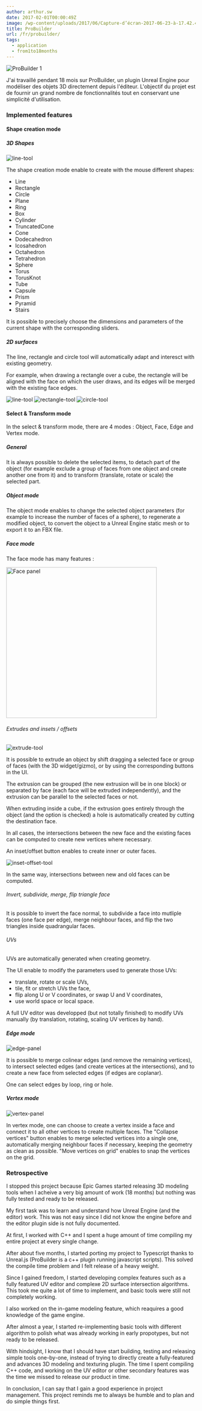 ```yaml
---
author: arthur.sw
date: 2017-02-01T00:00:49Z
image: /wp-content/uploads/2017/06/Capture-d’écran-2017-06-23-à-17.42.44-thumb.png
title: ProBuilder
url: /fr/probuilder/
tags:
  - application
  - from1to18months
---
```


![ProBuilder 1](/wp-content/uploads/2017/06/Capture-d’écran-2017-06-23-à-17.42.44.png)

J'ai travaillé pendant 18 mois sur ProBuilder, un plugin Unreal Engine pour modéliser des objets 3D directement depuis l'éditeur. L'objectif du projet est de fournir un grand nombre de fonctionnalités tout en conservant une simplicité d'utilisation.

### Implemented features

#### Shape creation mode

##### 3D Shapes

![line-tool](/images/probuilder/04-all-tool.jpg)

The shape creation mode enable to create with the mouse different shapes:

 - Line
 - Rectangle
 - Circle
 - Plane
 - Ring
 - Box
 - Cylinder
 - TruncatedCone
 - Cone
 - Dodecahedron
 - Icosahedron
 - Octahedron
 - Tetrahedron
 - Sphere
 - Torus
 - TorusKnot
 - Tube
 - Capsule
 - Prism
 - Pyramid
 - Stairs

It is possible to precisely choose the dimensions and parameters of the current shape with the corresponding sliders.

##### 2D surfaces

The line, rectangle and circle tool will automatically adapt and interesct with existing geometry. 

For example, when drawing a rectangle over a cube, the rectangle will be aligned with the face on which the user draws, and its edges will be merged with the existing face edges.

![line-tool](/images/probuilder/00-line-tool.jpg)
![rectangle-tool](/images/probuilder/01-rectangle-tool.jpg)
![circle-tool](/images/probuilder/02-circle-tool.jpg)

#### Select & Transform mode

In the select & transform mode, there are 4 modes : Object, Face, Edge and Vertex mode.

##### General

It is always possible to delete the selected items, to detach part of the object (for example exclude a group of faces from one object and create another one from it) and to transform (translate, rotate or scale) the selected part.

##### Object mode

The object mode enables to change the selected object parameters (for example to increase the number of faces of a sphere), to regenerate a modified object, to convert the object to a Unreal Engine static mesh or to export it to an FBX file.

##### Face mode

The face mode has many features : 

<img style="width: 400px" src="/images/probuilder/08-panel.png" alt="Face panel">

###### Extrudes and insets / offsets

![extrude-tool](/images/probuilder/06-extrude-group-tool.jpg)

It is possible to extrude an object by shift dragging a selected face or group of faces (with the 3D widget/gizmo), or by using the corresponding buttons in the UI.

The extrusion can be grouped (the new extrusion will be in one block) or separated by face (each face will be extruded independently), and the extrusion can be parallel to the selected faces or not.

When extruding inside a cube, if the extrusion goes entirely through the object (and the option is checked) a hole is automatically created by cutting the destination face.

In all cases, the intersections between the new face and the existing faces can be computed to create new vertices where necessary.

An inset/offset button enables to create inner or outer faces.

![inset-offset-tool](/images/probuilder/07-inset-offset-tool.jpg)

In the same way, intersections between new and old faces can be computed.

###### Invert, subdivide, merge, flip triangle face

It is possible to invert the face normal, to subdivide a face into mutliple faces (one face per edge), merge neighbour faces, and flip the two triangles inside quadrangular faces.

###### UVs

UVs are automatically generated when creating geometry. 

The UI enable to modify the parameters used to generate those UVs:

 - translate, rotate or scale UVs,
 - tile, fit or stretch UVs the face,
 - flip along U or V coordinates, or swap U and V coordinates,
 - use world space or local space.

A full UV editor was developped (but not totally finished) to modify UVs manually (by translation, rotating, scaling UV vertices by hand).

##### Edge mode

![edge-panel](/images/probuilder/09-panel-edge.PNG)

It is possible to merge colinear edges (and remove the remaining vertices), to intersect selected edges (and create vertices at the intersections), and to create a new face from selected edges (if edges are coplanar).

One can select edges by loop, ring or hole.

##### Vertex mode

![vertex-panel](/images/probuilder/11-panel-vertex.PNG)

In vertex mode, one can choose to create a vertex inside a face and connect it to all other vertices to create multiple faces.
The "Collapse vertices" button enables to merge selected vertices into a single one, automatically merging neighbour faces if necessary, keeping the geometry as clean as possible.
"Move vertices on grid" enables to snap the vertices on the grid.

### Retrospective

I stopped this project because Epic Games started releasing 3D modeling tools when I acheive a very big amount of work (18 months) but nothing was fully tested and ready to be released.

My first task was to learn and understand how Unreal Engine (and the editor) work. This was not easy since I did not know the engine before and the editor plugin side is not fully documented.

At first, I worked with C++ and I spent a huge amount of time compiling my entire project at every single change. 

After about five months, I started porting my project to Typescript thanks to Unreal.js (ProBuilder is a c++ plugin running javascript scripts). This solved the compile time problem and I felt release of a heavy weight.

Since I gained freedom, I started developing complex features such as a fully featured UV editor and complexe 2D surface intersection algorithms. This took me quite a lot of time to implement, and basic tools were still not completely working.

I also worked on the in-game modeling feature, which reaquires a good knowledge of the game engine.

After almost a year, I started re-implementing basic tools with different algorithm to polish what was already working in early propotypes, but not ready to be released.

With hindsight, I know that I should have start building, testing and releasing simple tools one-by-one, instead of trying to directly create a fully-featured and advances 3D modeling and texturing plugin. The time I spent compiling C++ code, and working on the UV editor or other secondary features was the time we missed to release our product in time.

In conclusion, I can say that I gain a good experience in project management. This project reminds me to always be humble and to plan and do simple things first.